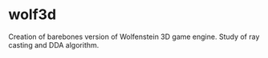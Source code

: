 # wolf3d
Creation of barebones version of Wolfenstein 3D game engine. Study of ray casting and DDA algorithm.
